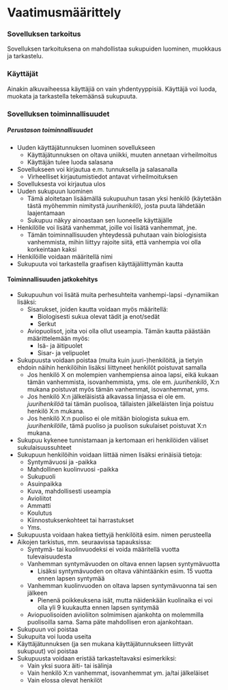 # Vaatimusmäärittely

### Sovelluksen tarkoitus

Sovelluksen tarkoituksena on mahdollistaa sukupuiden luominen, muokkaus ja tarkastelu.

### Käyttäjät

Ainakin alkuvaiheessa käyttäjiä on vain yhdentyyppisiä. Käyttäjä voi luoda, muokata ja tarkastella tekemäänsä sukupuuta.

### Sovelluksen toiminnallisuudet

##### Perustason toiminnallisuudet

* Uuden käyttäjätunnuksen luominen sovellukseen
  * Käyttäjätunnuksen on oltava uniikki, muuten annetaan virheilmoitus
  * Käyttäjän tulee luoda salasana
* Sovellukseen voi kirjautua e.m. tunnuksella ja salasanalla
  * Virheelliset kirjautumistiedot antavat virheilmoituksen
* Sovelluksesta voi kirjautua ulos
* Uuden sukupuun luominen
  * Tämä aloitetaan lisäämällä sukupuuhun tasan yksi henkilö (käytetään tästä myöhemmin nimitystä _juurihenkilö_), josta puuta lähdetään laajentamaan
  * Sukupuu näkyy ainoastaan sen luoneelle käyttäjälle
* Henkilölle voi lisätä vanhemmat, joille voi lisätä vanhemmat, jne.
  * Tämän toiminnallisuuden yhteydessä puhutaan vain biologisista vanhemmista, mihin liittyy rajoite siitä, että vanhempia voi olla korkeintaan kaksi
* Henkilöille voidaan määritellä nimi
* Sukupuuta voi tarkastella graafisen käyttäjäliittymän kautta

#### Toiminnallisuuden jatkokehitys

* Sukupuuhun voi lisätä muita perhesuhteita vanhempi-lapsi -dynamiikan lisäksi:
  * Sisarukset, joiden kautta voidaan myös määritellä:
    * Biologisesti sukua olevat tädit ja enot/sedät
    * Serkut
  * Aviopuolisot, joita voi olla ollut useampia. Tämän kautta päästään määrittelemään myös:
    * Isä- ja äitipuolet
    * Sisar- ja velipuolet
* Sukupuusta voidaan poistaa (muita kuin juuri-)henkilöitä, ja tietyin ehdoin näihin henkilöihin lisäksi liittyneet henkilöt poistuvat samalla
  * Jos henkilö X on molempien vanhempiensa ainoa lapsi, eikä kukaan tämän vanhemmista, isovanhemmista, yms. ole em. _juurihenkilö_, X:n mukana poistuvat myös tämän vanhemmat, isovanhemmat, yms.
  * Jos henkilö X:n jälkeläisistä alkavassa linjassa ei ole em. _juurihenkilöä_ tai tämän puolisoa, tällaisten jälkeläisten linja poistuu henkilö X:n mukana.
  * Jos henkilö X:n puoliso ei ole mitään biologista sukua em. _juurihenkilölle_, tämä puoliso ja puolison sukulaiset poistuvat X:n mukana.   
* Sukupuu kykenee tunnistamaan ja kertomaan eri henkilöiden väliset sukulaisuussuhteet
* Sukupuun henkilöihin voidaan liittää nimen lisäksi erinäisiä tietoja:
  * Syntymävuosi ja -paikka
  * Mahdollinen kuolinvuosi -paikka
  * Sukupuoli
  * Asuinpaikka
  * Kuva, mahdollisesti useampia
  * Avioliitot
  * Ammatti
  * Koulutus
  * Kiinnostuksenkohteet tai harrastukset
  * Yms.
* Sukupuusta voidaan hakea tiettyjä henkilöitä esim. nimen perusteella
* Aikojen tarkistus, mm. seuraavissa tapauksissa:
  * Syntymä- tai kuolinvuodeksi ei voida määritellä vuotta tulevaisuudesta
  * Vanhemman syntymävuoden on oltava ennen lapsen syntymävuotta
    * Lisäksi syntymävuoden on oltava vähintäänkin esim. 15 vuotta ennen lapsen syntymää
  * Vanhemman kuolinvuoden on oltava lapsen syntymävuonna tai sen jälkeen
    * Pienenä poikkeuksena isät, mutta näidenkään kuolinaika ei voi olla yli 9 kuukautta ennen lapsen syntymää
  * Aviopuolisoiden avioliiton solmimisen ajankohta on molemmilla puolisoilla sama. Sama päte mahdollisen eron ajankohtaan.
* Sukupuun voi poistaa
* Sukupuita voi luoda useita
* Käyttäjätunnuksen (ja sen mukana käyttäjätunnukseen liittyvät sukupuut) voi poistaa
* Sukupuusta voidaan eristää tarkasteltavaksi esimerkiksi:
  * Vain yksi suora äiti- tai isälinja
  * Vain henkilö X:n vanhemmat, isovanhemmat ym. ja/tai jälkeläiset
  * Vain elossa olevat henkilöt

